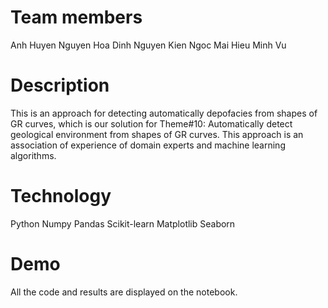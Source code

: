# Team members
Anh Huyen Nguyen
Hoa Dinh Nguyen
Kien Ngoc Mai
Hieu Minh Vu

# Description
This is an approach for detecting automatically depofacies from shapes of GR curves, which is our solution for Theme#10: Automatically detect geological environment from shapes of GR curves.
This approach is an association of experience of domain experts and machine learning algorithms.

# Technology
Python
Numpy
Pandas
Scikit-learn
Matplotlib
Seaborn

# Demo
All the code and results are displayed on the notebook.